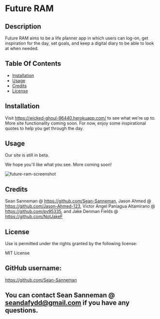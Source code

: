 # Future RAM

## Description

Future RAM aims to be a life planner app in which users can log-on, get inspiration for the day, set goals, and keep a digital diary to be able to look at when needed.

## Table Of Contents

- [Installation](#installation)
- [Usage](#usage)
- [Credits](#credits)
- [License](#rights)

## Installation

Visit https://wicked-ghoul-96440.herokuapp.com/ to see what we're up to. More site functionality coming soon. For now, enjoy some inspirational quotes to help you get through the day.

## Usage

Our site is still in beta.

We hope you'll like what you see. More coming soon!

![future-ram-screenshot](https://user-images.githubusercontent.com/64930571/98048158-02b28380-1de2-11eb-81c3-7e237bd3fa00.png)

## Credits

Sean Sanneman @ https://github.com/Sean-Sanneman, Jason Ahmed @ https://github.com/Jason-Ahmed-123, Victor Angel Paniagua Altamirano @ https://github.com/pv95335, and Jake Denman Fields @ https://github.com/NotJakeF

## License

Use is permitted under the rights granted by the following license:

MIT License

## GitHub username:

https://github.com/Sean-Sanneman

## You can contact Sean Sanneman @ seandafydd@gmail.com if you have any questions.
